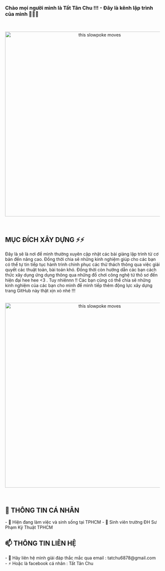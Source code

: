 ### Chào mọi người mình là Tất Tân Chu !!! - Đây là kênh lập trình của mình 👋👋👋
<br>

<div>
  
<p align="center">
  <img src="https://nordiccoder.com/app/uploads/2018/11/1_OF0xEMkWBv-69zvmNs6RDQ.gif" alt="this slowpoke moves" class="center" width="600" />
</p>
  
</div>

<br>
<h2> MỤC ĐÍCH XÂY DỰNG ⚡⚡</h2>
Đây là sẽ là nơi để mình thường xuyên cập nhật các bài giảng lập trình từ cơ bản đến nâng cao. Đồng thời chia sẽ những kinh nghiệm giúp cho các bạn có thể tự tin tiếp tục hành trình chinh phục các thử thách thông qua việc giải quyết các thuật toán, bài toán khó. Đồng thời còn hướng dẫn các bạn cách thức xây dụng ứng dụng thông qua những đồ chơi công nghệ từ thô sơ đến hiện đại hee hee <3 . Tuy nhiênnn !! Các bạn cũng có thể chia sẽ những kinh nghiệm của các bạn cho mình để mình tiếp thêm động lực xây dựng trang GitHub này thật xịn xò nhé !!! 
<br>
<br>
<div>
<p align="center">
  <img src="https://cdn.dribbble.com/users/2401141/screenshots/5487982/developers-gif-showcase.gif" alt="this slowpoke moves" class="center" width="600" />
</p>
</div>
<br>
<h2>👀 THÔNG TIN CÁ NHÂN</h2>
- 🔭 Hiện đang làm việc và sinh sống tại TPHCM
- 🔭 Sinh viên trường ĐH Sư Phạm Kỹ Thuật TPHCM
<br>
<h2>📫 THÔNG TIN LIÊN HỆ</h2>
- 💬 Hãy liên hệ mình giải đáp thắc mắc qua email : tatchu6878@gmail.com
<br/>
- ⚡ Hoặc là facebook cá nhân : Tất Tân Chu
<!--
**TatTanChu/TatTanChu** is a ✨ _special_ ✨ repository because its `README.md` (this file) appears on your GitHub profile.

Here are some ideas to get you started:

- 🔭 I’m currently working on ...
- 🌱 I’m currently learning ...

- 🤔 I’m looking for help with ...
- 💬 Ask me about ...
- 📫 How to reach me: ...
- 😄 Pronouns: ...
- ⚡ Fun fact: ...
-->
